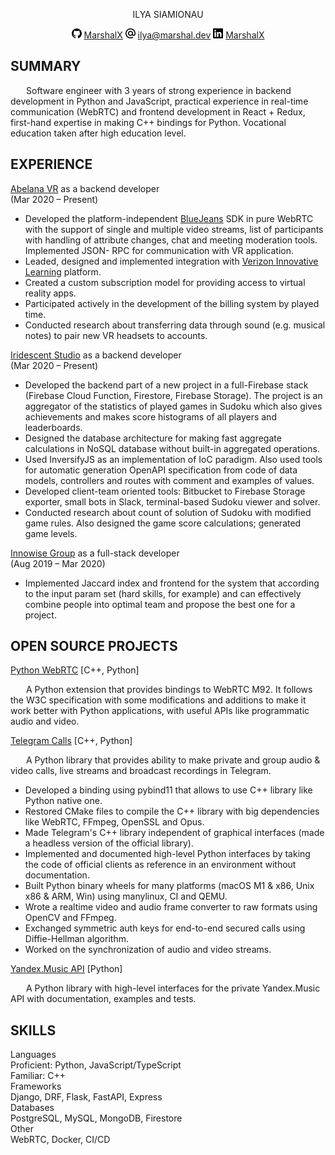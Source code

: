 <center>
  <p class="text-center fs-1 mb-0">ILYA SIAMIONAU</p>
  <span class="mx-1">
    <img class="align-middle" src="icons/github.svg" height="16"/> 
    <a href="https://github.com/MarshalX">MarshalX</a>
  </span>
  <span class="mx-1">
    <img class="align-middle" src="icons/maildotru.svg" height="16"/> 
    <a href="mailto:ilya@marshal.dev">ilya@marshal.dev</a>
  </span>
  <span class="mx-1">
    <img class="align-middle" src="icons/linkedin.svg" height="16"/> 
    <a href="https://www.linkedin.com/in/marshalx/">MarshalX</a>
  </span>
</center>

<h2 class="my-2">SUMMARY</h2>

<p class="mb-1" style="text-indent: 25px;">Software engineer with 3 years of strong experience in backend development in Python and JavaScript, practical experience in real-time communication (WebRTC) and frontend development in React + Redux, first-hand expertise in making C++ bindings for Python. Vocational education taken after high education level.</p>

<h2 class="my-2">EXPERIENCE</h2>

<div class="row d-flex justify-content-between align-items-center">
  <div class="col text-start">
    <a href="https://abelanavr.com/" class="fs-6">Abelana VR</a>
    <span>as a backend developer</span>
  </div>
  <div class="col text-end">(Mar 2020 – Present)</div>
</div>

<ul class="mb-1">
  <li>Developed the platform-independent <a href="https://www.bluejeans.com/">BlueJeans</a> SDK in pure WebRTC with the support of single and multiple video streams, list of participants with handling of attribute changes, chat and meeting moderation tools. Implemented JSON-
RPC for communication with VR application.</li>
  <li>Leaded, designed and implemented integration with <a href="https://www.verizon.com/learning">Verizon Innovative Learning</a> platform.</li>
<!-- Worked with NCES IDs of USA schools. -->
  <li>Created a custom subscription model for providing access to virtual reality apps.</li>
  <li>Participated actively in the development of the billing system by played time.</li>
  <li>Conducted research about transferring data through sound (e.g. musical notes) to pair new VR headsets to accounts.</li>
</ul>


<div class="row d-flex justify-content-between align-items-center">
  <div class="col text-start">
    <a href="https://www.iridescent.studio/" class="fs-6">Iridescent Studio</a>
    <span>as a backend developer</span>
  </div>
  <div class="col text-end">(Mar 2020 – Present)</div>
</div>

<ul class="mb-1">
  <li>Developed the backend part of a new project in a full-Firebase stack (Firebase Cloud Function, Firestore, Firebase Storage). The project is an aggregator of the statistics of played games in Sudoku which also gives achievements and makes score histograms of all players and leaderboards.</li>
  <li>Designed the database architecture for making fast aggregate calculations in NoSQL database without built-in aggregated operations.</li>
  <li>Used InversifyJS as an implementation of IoC paradigm. Also used tools for automatic generation OpenAPI specification from code of data models, controllers and routes with comment and examples of values.</li>
  <li>Developed client-team oriented tools: Bitbucket to Firebase Storage exporter, small bots in Slack, terminal-based Sudoku viewer and solver.</li>
  <li>Conducted research about count of solution of Sudoku with modified game rules. Also designed the game score calculations; generated game levels.</li>
</ul>


<div class="row d-flex justify-content-between align-items-center">
  <div class="col text-start">
    <a href="https://innowise-group.com/" class="fs-6">Innowise Group</a>
    <span>as a full-stack developer</span>
  </div>
  <div class="col text-end">(Aug 2019 – Mar 2020)</div>
</div>

<ul class="mb-1">
  <li>Implemented Jaccard index and frontend for the system that according to the input param set (hard skills, for example) and can effectively combine people into optimal team and propose the best one for a project.</li>
</ul>

<h2 class="my-2">OPEN SOURCE PROJECTS</h2>

<div class="d-flex align-items-center g-3">
  <a class="fs-6 me-1" href="https://github.com/MarshalX/python-webrtc">Python WebRTC</a>
  <span>[C++, Python]</span>
</div>

<p class="mb-1" style="text-indent: 25px;">A Python extension that provides bindings to WebRTC M92. It follows the W3C specification with some modifications and additions to make it work better with Python applications, with useful APIs like programmatic audio and video.</p>

<div class="d-flex align-items-center g-3">
  <a class="fs-6 me-1" href="https://github.com/MarshalX/tgcalls">Telegram Calls</a>
  <span>[C++, Python]</span>
</div>

<p class="mb-1" style="text-indent: 25px;">A Python library that provides ability to make private and group audio & video calls, live streams and broadcast recordings in Telegram.</p>
<ul class="mb-1">
  <li>Developed a binding using pybind11 that allows to use C++ library like Python native one.</li>
  <li>Restored CMake files to compile the C++ library with big dependencies like WebRTC, FFmpeg, OpenSSL and Opus.</li>
  <li>Made Telegram's C++ library independent of graphical interfaces (made a headless version of the official library).</li>
  <li>Implemented and documented high-level Python interfaces by taking the code of official clients as reference in an environment without documentation.</li>
  <li>Built Python binary wheels for many platforms (macOS M1 & x86, Unix x86 & ARM, Win) using manylinux, CI and QEMU.</li>
  <li>Wrote a realtime video and audio frame converter to raw formats using OpenCV and FFmpeg.</li>
  <li>Exchanged symmetric auth keys for end-to-end secured calls using Diffie-Hellman algorithm.</li>
  <li>Worked on the synchronization of audio and video streams.</li>
</ul>

<div class="d-flex align-items-center g-3">
  <a class="fs-6 me-1" href="https://github.com/MarshalX/yandex-music-api">Yandex.Music API</a>
  <span>[Python]</span>
</div>

<p class="mb-1" style="text-indent: 25px;">A Python library with high-level interfaces for the private Yandex.Music API with documentation, examples and tests.</p>

<h2 class="my-2">SKILLS</h2>

<div class="row mt-1 pt-1">
  <div class="col-2 fw-bold">Languages</div>
  <div class="col-auto">
    <span class="fw-bold">Proficient: </span>
    <span>Python, JavaScript/TypeScript</span>
    <br>
    <span class="fw-bold">Familiar: </span>
    <span>C++</span>
  </div>
</div>

<div class="row">
  <div class="col-2 fw-bold">Frameworks</div>
  <div class="col-auto">Django, DRF, Flask, FastAPI, Express</div>
</div>

<div class="row">
  <div class="col-2 fw-bold">Databases</div>
  <div class="col-auto">PostgreSQL, MySQL, MongoDB, Firestore</div>
</div>

<div class="row">
  <div class="col-2 fw-bold">Other</div>
  <div class="col-auto">WebRTC, Docker, CI/CD</div>
</div>

<script>
    const head = document.getElementsByTagName('HEAD')[0];
    const title = document.createElement('title');
    title.innerText = 'Ilya Siamionau | CV';

    head.appendChild(title);
</script>
